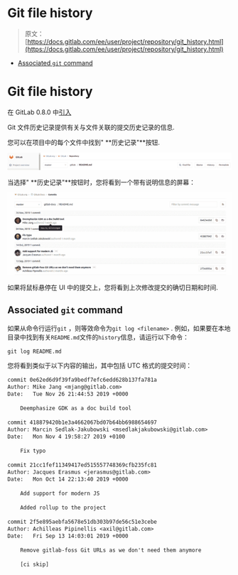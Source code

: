 # Git file history

> 原文：[https://docs.gitlab.com/ee/user/project/repository/git_history.html](https://docs.gitlab.com/ee/user/project/repository/git_history.html)

*   [Associated `git` command](#associated-git-command)

# Git file history[](#git-file-history "Permalink")

在 GitLab 0.8.0 中[引入](https://gitlab.com/gitlab-org/gitlab/blob/9ba1224867665844b117fa037e1465bb706b3685/app/controllers/commits_controller.rb)

Git 文件历史记录提供有关与文件关联的提交历史记录的信息.

您可以在项目中的每个文件中找到" **历史记录"**按钮.

[![File history button](img/4b803fd891a7ec7f422522d2ff185864.png "History button")](img/file_history_button_v12_6.png)

当选择" **历史记录"**按钮时，您将看到一个带有说明信息的屏幕：

[![Git log output](img/0dad61d266449688c931d1703509bca3.png "History button output")](img/file_history_output_v12_6.png)

如果将鼠标悬停在 UI 中的提交上，您将看到上次修改提交的确切日期和时间.

## Associated `git` command[](#associated-git-command "Permalink")

如果从命令行运行`git` ，则等效命令为`git log <filename>` . 例如，如果要在本地目录中找到有关`README.md`文件的`history`信息，请运行以下命令：

```
git log README.md 
```

您将看到类似于以下内容的输出，其中包括 UTC 格式的提交时间：

```
commit 0e62ed6d9f39fa9bedf7efc6edd628b137fa781a
Author: Mike Jang <mjang@gitlab.com>
Date:   Tue Nov 26 21:44:53 2019 +0000

    Deemphasize GDK as a doc build tool

commit 418879420b1e3a4662067bd07b64bb6988654697
Author: Marcin Sedlak-Jakubowski <msedlakjakubowski@gitlab.com>
Date:   Mon Nov 4 19:58:27 2019 +0100

    Fix typo

commit 21cc1fef11349417ed515557748369cfb235fc81
Author: Jacques Erasmus <jerasmus@gitlab.com>
Date:   Mon Oct 14 22:13:40 2019 +0000

    Add support for modern JS

    Added rollup to the project

commit 2f5e895aebfa5678e51db303b97de56c51e3cebe
Author: Achilleas Pipinellis <axil@gitlab.com>
Date:   Fri Sep 13 14:03:01 2019 +0000

    Remove gitlab-foss Git URLs as we don't need them anymore

    [ci skip] 
```